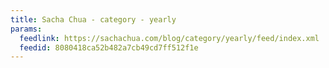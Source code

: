 ```yaml
---
title: Sacha Chua - category - yearly
params:
  feedlink: https://sachachua.com/blog/category/yearly/feed/index.xml
  feedid: 8080418ca52b482a7cb49cd7ff512f1e
---
```

